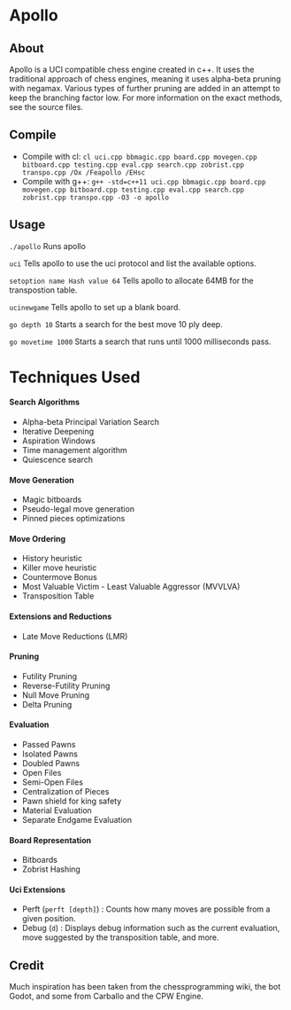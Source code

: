 # Apollo

## About
Apollo is a UCI compatible chess engine created in c++. It uses the traditional approach of chess engines, meaning it uses alpha-beta pruning with negamax. Various types of further pruning are added in an attempt to keep the branching factor low.
For more information on the exact methods, see the source files.

## Compile
  - Compile with cl: `cl uci.cpp bbmagic.cpp board.cpp movegen.cpp bitboard.cpp testing.cpp eval.cpp search.cpp zobrist.cpp transpo.cpp /Ox /Feapollo /EHsc`
  - Compile with g++: `g++ -std=c++11 uci.cpp bbmagic.cpp board.cpp movegen.cpp bitboard.cpp testing.cpp eval.cpp search.cpp zobrist.cpp transpo.cpp -O3 -o apollo`

## Usage
`./apollo` Runs apollo

`uci` Tells apollo to use the uci protocol and list the available options.

`setoption name Hash value 64` Tells apollo to allocate 64MB for the transpostion table.

`ucinewgame` Tells apollo to set up a blank board.

`go depth 10` Starts a search for the best move 10 ply deep.

`go movetime 1000` Starts a search that runs until 1000 milliseconds pass.

# Techniques Used
#### Search Algorithms
- Alpha-beta Principal Variation Search
- Iterative Deepening
- Aspiration Windows
- Time management algorithm 
- Quiescence search
#### Move Generation
- Magic bitboards
- Pseudo-legal move generation
- Pinned pieces optimizations
#### Move Ordering
- History heuristic
- Killer move heuristic
- Countermove Bonus
- Most Valuable Victim - Least Valuable Aggressor (MVVLVA)
- Transposition Table
#### Extensions and Reductions
- Late Move Reductions (LMR)
#### Pruning
- Futility Pruning
- Reverse-Futility Pruning
- Null Move Pruning
- Delta Pruning
#### Evaluation
- Passed Pawns
- Isolated Pawns
- Doubled Pawns
- Open Files
- Semi-Open Files
- Centralization of Pieces
- Pawn shield for king safety
- Material Evaluation
- Separate Endgame Evaluation
#### Board Representation
- Bitboards
- Zobrist Hashing
#### Uci Extensions
- Perft (`perft [depth]`) : Counts how many moves are possible from a given position.
- Debug (`d`)  : Displays  debug information such as the current evaluation, move suggested by the transposition table, and more.

## Credit
Much inspiration has been taken from the chessprogramming wiki, the bot Godot, and some from Carballo and the CPW Engine.